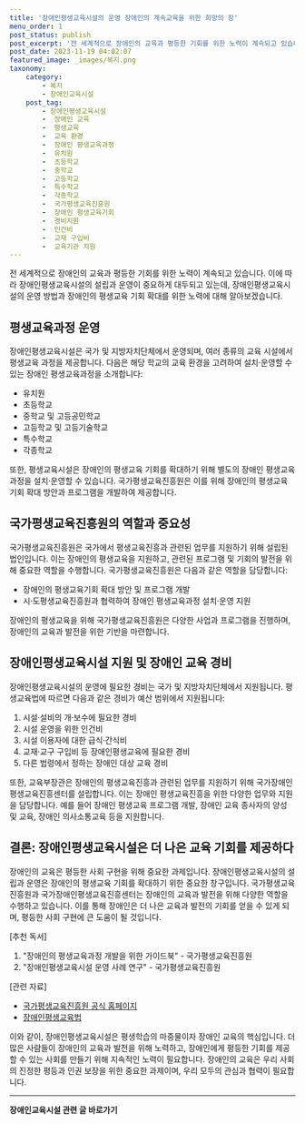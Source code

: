 ```yaml
---
title: '장애인평생교육시설의 운영 장애인의 계속교육을 위한 희망의 장'
menu_order: 1
post_status: publish
post_excerpt: '전 세계적으로 장애인의 교육과 평등한 기회를 위한 노력이 계속되고 있습니다. 이에 따라 장애인평생교육시설의 설립과 운영이 중요하게 대두되고 있는데, 장애인평생교육시설의 운영 방법과 장애인의 평생교육 기회 확대를 위한 노력에 대해 알아보겠습니다.'
post_date: 2023-11-19 04:02:07
featured_image: _images/복지.png
taxonomy:
    category:
        - 복지
        - 장애인교육시설
    post_tag:
        - 장애인평생교육시설
        -  장애인 교육
        -  평생교육
        -  교육 환경
        -  장애인 평생교육과정
        -  유치원
        -  초등학교
        -  중학교
        -  고등학교
        -  특수학교
        -  각종학교
        -  국가평생교육진흥원
        -  장애인 평생교육기회
        -  경비지원
        -  인건비
        -  교재 구입비
        -  교육기관 지원
---
```




전 세계적으로 장애인의 교육과 평등한 기회를 위한 노력이 계속되고 있습니다. 이에 따라 장애인평생교육시설의 설립과 운영이 중요하게 대두되고 있는데, 장애인평생교육시설의 운영 방법과 장애인의 평생교육 기회 확대를 위한 노력에 대해 알아보겠습니다.

## 평생교육과정 운영

장애인평생교육시설은 국가 및 지방자치단체에서 운영되며, 여러 종류의 교육 시설에서 평생교육 과정을 제공합니다. 다음은 해당 학교의 교육 환경을 고려하여 설치·운영할 수 있는 장애인 평생교육과정을 소개합니다:

- 유치원
- 초등학교
- 중학교 및 고등공민학교
- 고등학교 및 고등기술학교
- 특수학교
- 각종학교

또한, 평생교육시설은 장애인의 평생교육 기회를 확대하기 위해 별도의 장애인 평생교육과정을 설치·운영할 수 있습니다. 국가평생교육진흥원은 이를 위해 장애인의 평생교육 기회 확대 방안과 프로그램을 개발하여 제공합니다.

## 국가평생교육진흥원의 역할과 중요성

국가평생교육진흥원은 국가에서 평생교육진흥과 관련된 업무를 지원하기 위해 설립된 법인입니다. 이는 장애인의 평생교육을 지원하고, 관련된 프로그램 및 기회의 발전을 위해 중요한 역할을 수행합니다. 국가평생교육진흥원은 다음과 같은 역할을 담당합니다:

- 장애인의 평생교육기회 확대 방안 및 프로그램 개발
- 시·도평생교육진흥원과 협력하여 장애인 평생교육과정 설치·운영 지원

장애인의 평생교육을 위해 국가평생교육진흥원은 다양한 사업과 프로그램을 진행하며, 장애인의 교육과 발전을 위한 기반을 마련합니다.

## 장애인평생교육시설 지원 및 장애인 교육 경비

장애인평생교육시설의 운영에 필요한 경비는 국가 및 지방자치단체에서 지원됩니다. 평생교육법에 따르면 다음과 같은 경비가 예산 범위에서 지원됩니다:

1. 시설·설비의 개·보수에 필요한 경비
2. 시설 운영을 위한 인건비
3. 시설 이용자에 대한 급식·간식비
4. 교재·교구 구입비 등 장애인평생교육에 필요한 경비
5. 다른 법령에서 정하는 장애인 대상 교육 경비 

또한, 교육부장관은 장애인의 평생교육진흥과 관련된 업무를 지원하기 위해 국가장애인평생교육진흥센터를 설립합니다. 이는 장애인 평생교육진흥을 위한 다양한 업무와 지원을 담당합니다. 예를 들어 장애인 평생교육 프로그램 개발, 장애인 교육 종사자의 양성 및 교육, 장애인 의사소통교육 등을 지원합니다.

## 결론: 장애인평생교육시설은 더 나은 교육 기회를 제공하다

장애인의 교육은 평등한 사회 구현을 위해 중요한 과제입니다. 장애인평생교육시설의 설립과 운영은 장애인의 평생교육 기회를 확대하기 위한 중요한 창구입니다. 국가평생교육진흥원과 국가장애인평생교육진흥센터는 장애인의 교육과 발전을 위해 다양한 역할을 수행하고 있습니다. 이를 통해 장애인은 더 나은 교육과 발전의 기회를 얻을 수 있게 되며, 평등한 사회 구현에 큰 도움이 될 것입니다.

[추천 독서] 
1. "장애인의 평생교육과정 개발을 위한 가이드북" - 국가평생교육진흥원
2. "장애인평생교육시설 운영 사례 연구" - 국가평생교육진흥원

[관련 자료] 
- [국가평생교육진흥원 공식 홈페이지](http://www.nile.or.kr)
- [장애인평생교육법](http://www.law.go.kr/lsEfInfoP.do?lsiSeq=221266#0000)

이와 같이, 장애인평생교육시설은 평생학습의 마중물이자 장애인 교육의 핵심입니다. 더 많은 사람들이 장애인의 교육과 발전을 위해 노력하고, 장애인에게 평등한 기회를 제공할 수 있는 사회를 만들기 위해 지속적인 노력이 필요합니다. 장애인의 교육은 우리 사회의 진정한 평등과 인권 보장을 위한 중요한 과제이며, 우리 모두의 관심과 협력이 필요합니다.
<!-- wp:separator -->
<hr class="wp-block-separator has-alpha-channel-opacity"/>
<!-- /wp:separator -->

<!-- wp:group {"backgroundColor":"base","layout":{"type":"constrained"}} -->
<div class="wp-block-group has-base-background-color has-background"><!-- wp:paragraph {"align":"center","fontSize":"medium"} -->
<p class="has-text-align-center has-large-font-size"><strong>장애인교육시설 관련 글 바로가기</strong></p>
<!-- /wp:paragraph -->


<!-- wp:latest-posts
{"categories":[{"id":23164,"count":19,"description":"","link":"https://uknowlaw.com/category/%ec%9e%a5%ec%95%a0%ec%9d%b8%ea%b5%90%ec%9c%a1%ec%8b%9c%ec%84%a4/","name":"장애인교육시설","slug":"장애인교육시설","taxonomy":"category","parent":0,"meta":[],"_links":{"self":[{"href":"https://uknowlaw.com/wp-json/wp/v2/categories/23164"}],"collection":[{"href":"https://uknowlaw.com/wp-json/wp/v2/categories"}],"about":[{"href":"https://uknowlaw.com/wp-json/wp/v2/taxonomies/category"}],"wp:post_type":[{"href":"https://uknowlaw.com/wp-json/wp/v2/posts?categories=23164"}],"curies":[{"name":"wp","href":"https://api.w.org/{rel}","templated":true}]}}],"postsToShow":100,"excerptLength":28,"postLayout":"grid","columns":2,"featuredImageAlign":"left","featuredImageSizeSlug":"large","fontSize":"small"} /--></div>
<!-- /wp:group -->
